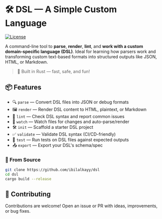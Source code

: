 # 🛠️ DSL — A Simple Custom Language

[![License](https://img.shields.io/badge/license-Apache%202.0-blue.svg)](LICENSE)

A command-line tool to **parse**, **render**, **lint**, and **work with a custom domain-specific language (DSL)**. Ideal for learning how parsers work and transforming custom text-based formats into structured outputs like JSON, HTML, or Markdown.

> 🚀 Built in Rust — fast, safe, and fun!

## 📦 Features

- 🔍 `parse` — Convert DSL files into JSON or debug formats
- 🖼️ `render` — Render DSL content to HTML, plaintext, or Markdown
- 🧹 `lint` — Check DSL syntax and report common issues
- 🔁 `watch` — Watch files for changes and auto-parse/render
- 🛠️ `init` — Scaffold a starter DSL project
- ✅ `validate` — Validate DSL syntax (CI/CD-friendly)
- 🧪 `test` — Run tests on DSL files against expected outputs
- 📤 `export` — Export your DSL's schema/spec

### 🦀 From Source

```bash
git clone https://github.com/ibilalkayy/dsl
cd dsl
cargo build --release
```

## 🙌 Contributing

Contributions are welcome! Open an issue or PR with ideas, improvements, or bug fixes.

